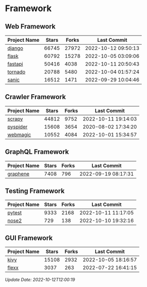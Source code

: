 # Framework

## Web Framework
| Project Name | Stars | Forks | Last Commit |
| ------------ | ----- | ----- | ----------- |
| [django](https://github.com/django/django) | 66745 | 27972 | 2022-10-12 09:50:13 |
| [flask](https://github.com/pallets/flask) | 60792 | 15278 | 2022-10-05 03:09:06 |
| [fastapi](https://github.com/tiangolo/fastapi) | 50416 | 4038 | 2022-10-11 20:50:43 |
| [tornado](https://github.com/tornadoweb/tornado) | 20788 | 5480 | 2022-10-04 01:57:24 |
| [sanic](https://github.com/sanic-org/sanic) | 16512 | 1471 | 2022-09-29 10:04:46 |

## Crawler Framework
| Project Name | Stars | Forks | Last Commit |
| ------------ | ----- | ----- | ----------- |
| [scrapy](https://github.com/scrapy/scrapy) | 44812 | 9752 | 2022-10-11 19:14:03 |
| [pyspider](https://github.com/binux/pyspider) | 15608 | 3654 | 2020-08-02 17:34:20 |
| [webmagic](https://github.com/code4craft/webmagic) | 10552 | 4084 | 2022-10-01 15:34:57 |

## GraphQL Framework
| Project Name | Stars | Forks | Last Commit |
| ------------ | ----- | ----- | ----------- |
| [graphene](https://github.com/graphql-python/graphene) | 7408 | 796 | 2022-09-19 08:17:31 |

## Testing Framework
| Project Name | Stars | Forks | Last Commit |
| ------------ | ----- | ----- | ----------- |
| [pytest](https://github.com/pytest-dev/pytest) | 9333 | 2168 | 2022-10-11 11:17:05 |
| [nose2](https://github.com/nose-devs/nose2) | 729 | 138 | 2022-10-10 19:32:16 |

## GUI Framework
| Project Name | Stars | Forks | Last Commit |
| ------------ | ----- | ----- | ----------- |
| [kivy](https://github.com/kivy/kivy) | 15108 | 2932 | 2022-10-05 18:16:57 |
| [flexx](https://github.com/flexxui/flexx) | 3037 | 263 | 2022-07-22 16:41:15 |

*Update Date: 2022-10-12T12:00:19*